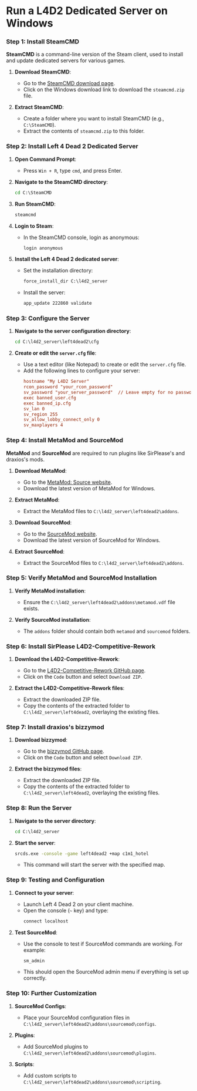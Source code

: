 # Run a L4D2 Dedicated Server on Windows

### Step 1: Install SteamCMD

**SteamCMD** is a command-line version of the Steam client, used to install and update dedicated servers for various games.

1. **Download SteamCMD**:
   - Go to the [SteamCMD download page](https://developer.valvesoftware.com/wiki/SteamCMD).
   - Click on the Windows download link to download the `steamcmd.zip` file.

2. **Extract SteamCMD**:
   - Create a folder where you want to install SteamCMD (e.g., `C:\SteamCMD`).
   - Extract the contents of `steamcmd.zip` to this folder.

### Step 2: Install Left 4 Dead 2 Dedicated Server

1. **Open Command Prompt**:
   - Press `Win + R`, type `cmd`, and press Enter.

2. **Navigate to the SteamCMD directory**:
   ```cmd
   cd C:\SteamCMD
   ```

3. **Run SteamCMD**:
   ```cmd
   steamcmd
   ```

4. **Login to Steam**:
   - In the SteamCMD console, login as anonymous:
     ```cmd
     login anonymous
     ```

5. **Install the Left 4 Dead 2 dedicated server**:
   - Set the installation directory:
     ```cmd
     force_install_dir C:\l4d2_server
     ```
   - Install the server:
     ```cmd
     app_update 222860 validate
     ```

### Step 3: Configure the Server

1. **Navigate to the server configuration directory**:
   ```cmd
   cd C:\l4d2_server\left4dead2\cfg
   ```

2. **Create or edit the `server.cfg` file**:
   - Use a text editor (like Notepad) to create or edit the `server.cfg` file.
   - Add the following lines to configure your server:
     ```cfg
     hostname "My L4D2 Server"
     rcon_password "your_rcon_password"
     sv_password "your_server_password"  // Leave empty for no password
     exec banned_user.cfg
     exec banned_ip.cfg
     sv_lan 0
     sv_region 255
     sv_allow_lobby_connect_only 0
     sv_maxplayers 4
     ```

### Step 4: Install MetaMod and SourceMod

**MetaMod** and **SourceMod** are required to run plugins like SirPlease's and draxios's mods.

1. **Download MetaMod**:
   - Go to the [MetaMod: Source website](https://www.metamodsource.net/).
   - Download the latest version of MetaMod for Windows.

2. **Extract MetaMod**:
   - Extract the MetaMod files to `C:\l4d2_server\left4dead2\addons`.

3. **Download SourceMod**:
   - Go to the [SourceMod website](https://www.sourcemod.net/).
   - Download the latest version of SourceMod for Windows.

4. **Extract SourceMod**:
   - Extract the SourceMod files to `C:\l4d2_server\left4dead2\addons`.

### Step 5: Verify MetaMod and SourceMod Installation

1. **Verify MetaMod installation**:
   - Ensure the `C:\l4d2_server\left4dead2\addons\metamod.vdf` file exists.

2. **Verify SourceMod installation**:
   - The `addons` folder should contain both `metamod` and `sourcemod` folders.

### Step 6: Install SirPlease L4D2-Competitive-Rework

1. **Download the L4D2-Competitive-Rework**:
   - Go to the [L4D2-Competitive-Rework GitHub page](https://github.com/SirPlease/L4D2-Competitive-Rework).
   - Click on the `Code` button and select `Download ZIP`.

2. **Extract the L4D2-Competitive-Rework files**:
   - Extract the downloaded ZIP file.
   - Copy the contents of the extracted folder to `C:\l4d2_server\left4dead2`, overlaying the existing files.

### Step 7: Install draxios's bizzymod

1. **Download bizzymod**:
   - Go to the [bizzymod GitHub page](https://github.com/draxios/bizzymod).
   - Click on the `Code` button and select `Download ZIP`.

2. **Extract the bizzymod files**:
   - Extract the downloaded ZIP file.
   - Copy the contents of the extracted folder to `C:\l4d2_server\left4dead2`, overlaying the existing files.

### Step 8: Run the Server

1. **Navigate to the server directory**:
   ```cmd
   cd C:\l4d2_server
   ```

2. **Start the server**:
   ```cmd
   srcds.exe -console -game left4dead2 +map c1m1_hotel
   ```
   - This command will start the server with the specified map.

### Step 9: Testing and Configuration

1. **Connect to your server**:
   - Launch Left 4 Dead 2 on your client machine.
   - Open the console (`~` key) and type:
     ```cmd
     connect localhost
     ```

2. **Test SourceMod**:
   - Use the console to test if SourceMod commands are working. For example:
     ```cmd
     sm_admin
     ```
   - This should open the SourceMod admin menu if everything is set up correctly.

### Step 10: Further Customization

1. **SourceMod Configs**:
   - Place your SourceMod configuration files in `C:\l4d2_server\left4dead2\addons\sourcemod\configs`.

2. **Plugins**:
   - Add SourceMod plugins to `C:\l4d2_server\left4dead2\addons\sourcemod\plugins`.

3. **Scripts**:
   - Add custom scripts to `C:\l4d2_server\left4dead2\addons\sourcemod\scripting`.

